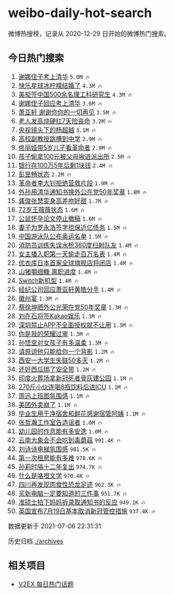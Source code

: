 # weibo-daily-hot-search

微博热搜榜，记录从 2020-12-29 日开始的微博热门搜索。

## 今日热门搜索

<!-- BEGIN -->

1. [谢娜侄子考上清华](https://s.weibo.com/weibo?q=%23%E8%B0%A2%E5%A8%9C%E4%BE%84%E5%AD%90%E8%80%83%E4%B8%8A%E6%B8%85%E5%8D%8E%23&Refer=top) `5.0M 🔥`
1. [快乐星球冰柠檬结婚了](https://s.weibo.com/weibo?q=%23%E5%BF%AB%E4%B9%90%E6%98%9F%E7%90%83%E5%86%B0%E6%9F%A0%E6%AA%AC%E7%BB%93%E5%A9%9A%E4%BA%86%23&Refer=top) `4.3M 🔥`
1. [美拒签中国500余名理工科研究生](https://s.weibo.com/weibo?q=%23%E7%BE%8E%E6%8B%92%E7%AD%BE%E4%B8%AD%E5%9B%BD500%E4%BD%99%E5%90%8D%E7%90%86%E5%B7%A5%E7%A7%91%E7%A0%94%E7%A9%B6%E7%94%9F%23&Refer=top) `4.3M 🔥`
1. [谢娜侄子回应考上清华](https://s.weibo.com/weibo?q=%23%E8%B0%A2%E5%A8%9C%E4%BE%84%E5%AD%90%E5%9B%9E%E5%BA%94%E8%80%83%E4%B8%8A%E6%B8%85%E5%8D%8E%23&Refer=top) `3.6M 🔥`
1. [萧亚轩 谢谢你你的一切再见](https://s.weibo.com/weibo?q=%E8%90%A7%E4%BA%9A%E8%BD%A9%20%E8%B0%A2%E8%B0%A2%E4%BD%A0%E4%BD%A0%E7%9A%84%E4%B8%80%E5%88%87%E5%86%8D%E8%A7%81&Refer=top) `3.5M 🔥`
1. [老人发高烧硬扛7天险丧命](https://s.weibo.com/weibo?q=%23%E8%80%81%E4%BA%BA%E5%8F%91%E9%AB%98%E7%83%A7%E7%A1%AC%E6%89%9B7%E5%A4%A9%E9%99%A9%E4%B8%A7%E5%91%BD%23&Refer=top) `3.2M 🔥`
1. [央视镜头下的杨超越](https://s.weibo.com/weibo?q=%23%E5%A4%AE%E8%A7%86%E9%95%9C%E5%A4%B4%E4%B8%8B%E7%9A%84%E6%9D%A8%E8%B6%85%E8%B6%8A%23&Refer=top) `3.1M 🔥`
1. [高校副教授跳槽到中学](https://s.weibo.com/weibo?q=%23%E9%AB%98%E6%A0%A1%E5%89%AF%E6%95%99%E6%8E%88%E8%B7%B3%E6%A7%BD%E5%88%B0%E4%B8%AD%E5%AD%A6%23&Refer=top) `2.9M 🔥`
1. [佟丽娅带5岁儿子看革命者](https://s.weibo.com/weibo?q=%23%E4%BD%9F%E4%B8%BD%E5%A8%85%E5%B8%A65%E5%B2%81%E5%84%BF%E5%AD%90%E7%9C%8B%E9%9D%A9%E5%91%BD%E8%80%85%23&Refer=top) `2.9M 🔥`
1. [孩子偷拿100元被父母揪进派出所](https://s.weibo.com/weibo?q=%23%E5%AD%A9%E5%AD%90%E5%81%B7%E6%8B%BF100%E5%85%83%E8%A2%AB%E7%88%B6%E6%AF%8D%E6%8F%AA%E8%BF%9B%E6%B4%BE%E5%87%BA%E6%89%80%23&Refer=top) `2.5M 🔥`
1. [银行存100万5年后剩1块钱](https://s.weibo.com/weibo?q=%23%E9%93%B6%E8%A1%8C%E5%AD%98100%E4%B8%875%E5%B9%B4%E5%90%8E%E5%89%A91%E5%9D%97%E9%92%B1%23&Refer=top) `2.4M 🔥`
1. [彭昱畅状态](https://s.weibo.com/weibo?q=%23%E5%BD%AD%E6%98%B1%E7%95%85%E7%8A%B6%E6%80%81%23&Refer=top) `2.2M 🔥`
1. [革命者李大钊拒绝营救片段](https://s.weibo.com/weibo?q=%23%E9%9D%A9%E5%91%BD%E8%80%85%E6%9D%8E%E5%A4%A7%E9%92%8A%E6%8B%92%E7%BB%9D%E8%90%A5%E6%95%91%E7%89%87%E6%AE%B5%23&Refer=top) `1.9M 🔥`
1. [外孙用清华通知书换外公在党50年奖章](https://s.weibo.com/weibo?q=%23%E5%A4%96%E5%AD%99%E7%94%A8%E6%B8%85%E5%8D%8E%E9%80%9A%E7%9F%A5%E4%B9%A6%E6%8D%A2%E5%A4%96%E5%85%AC%E5%9C%A8%E5%85%9A50%E5%B9%B4%E5%A5%96%E7%AB%A0%23&Refer=top) `1.8M 🔥`
1. [龚俊张慧雯身高差吻好甜](https://s.weibo.com/weibo?q=%23%E9%BE%9A%E4%BF%8A%E5%BC%A0%E6%85%A7%E9%9B%AF%E8%BA%AB%E9%AB%98%E5%B7%AE%E5%90%BB%E5%A5%BD%E7%94%9C%23&Refer=top) `1.7M 🔥`
1. [72岁王薇薇状态](https://s.weibo.com/weibo?q=%2372%E5%B2%81%E7%8E%8B%E8%96%87%E8%96%87%E7%8A%B6%E6%80%81%23&Refer=top) `1.6M 🔥`
1. [公鼠怀孕论文停止撤稿](https://s.weibo.com/weibo?q=%23%E5%85%AC%E9%BC%A0%E6%80%80%E5%AD%95%E8%AE%BA%E6%96%87%E5%81%9C%E6%AD%A2%E6%92%A4%E7%A8%BF%23&Refer=top) `1.6M 🔥`
1. [妻子为罗永浩签字担保近亿债务](https://s.weibo.com/weibo?q=%23%E5%A6%BB%E5%AD%90%E4%B8%BA%E7%BD%97%E6%B0%B8%E6%B5%A9%E7%AD%BE%E5%AD%97%E6%8B%85%E4%BF%9D%E8%BF%91%E4%BA%BF%E5%80%BA%E5%8A%A1%23&Refer=top) `1.5M 🔥`
1. [中国游泳队公布奥运名单](https://s.weibo.com/weibo?q=%23%E4%B8%AD%E5%9B%BD%E6%B8%B8%E6%B3%B3%E9%98%9F%E5%85%AC%E5%B8%83%E5%A5%A5%E8%BF%90%E5%90%8D%E5%8D%95%23&Refer=top) `1.5M 🔥`
1. [消防员训练失误水枪360度扫射队友](https://s.weibo.com/weibo?q=%23%E6%B6%88%E9%98%B2%E5%91%98%E8%AE%AD%E7%BB%83%E5%A4%B1%E8%AF%AF%E6%B0%B4%E6%9E%AA360%E5%BA%A6%E6%89%AB%E5%B0%84%E9%98%9F%E5%8F%8B%23&Refer=top) `1.4M 🔥`
1. [女主播入职第一天偷走百万名表](https://s.weibo.com/weibo?q=%23%E5%A5%B3%E4%B8%BB%E6%92%AD%E5%85%A5%E8%81%8C%E7%AC%AC%E4%B8%80%E5%A4%A9%E5%81%B7%E8%B5%B0%E7%99%BE%E4%B8%87%E5%90%8D%E8%A1%A8%23&Refer=top) `1.4M 🔥`
1. [优衣库日本首家全球旗舰店将闭店](https://s.weibo.com/weibo?q=%23%E4%BC%98%E8%A1%A3%E5%BA%93%E6%97%A5%E6%9C%AC%E9%A6%96%E5%AE%B6%E5%85%A8%E7%90%83%E6%97%97%E8%88%B0%E5%BA%97%E5%B0%86%E9%97%AD%E5%BA%97%23&Refer=top) `1.4M 🔥`
1. [山猪嚼细糠 离职进度](https://s.weibo.com/weibo?q=%E5%B1%B1%E7%8C%AA%E5%9A%BC%E7%BB%86%E7%B3%A0%20%E7%A6%BB%E8%81%8C%E8%BF%9B%E5%BA%A6&Refer=top) `1.4M 🔥`
1. [Switch新机型](https://s.weibo.com/weibo?q=%23Switch%E6%96%B0%E6%9C%BA%E5%9E%8B%23&Refer=top) `1.4M 🔥`
1. [经纪公司回应萧亚轩黄皓分手](https://s.weibo.com/weibo?q=%23%E7%BB%8F%E7%BA%AA%E5%85%AC%E5%8F%B8%E5%9B%9E%E5%BA%94%E8%90%A7%E4%BA%9A%E8%BD%A9%E9%BB%84%E7%9A%93%E5%88%86%E6%89%8B%23&Refer=top) `1.4M 🔥`
1. [徽州宴](https://s.weibo.com/weibo?q=%E5%BE%BD%E5%B7%9E%E5%AE%B4&Refer=top) `1.3M 🔥`
1. [蔡徐坤晒外公光荣在党50年奖章](https://s.weibo.com/weibo?q=%23%E8%94%A1%E5%BE%90%E5%9D%A4%E6%99%92%E5%A4%96%E5%85%AC%E5%85%89%E8%8D%A3%E5%9C%A8%E5%85%9A50%E5%B9%B4%E5%A5%96%E7%AB%A0%23&Refer=top) `1.3M 🔥`
1. [刘在石将签Kakao娱乐](https://s.weibo.com/weibo?q=%23%E5%88%98%E5%9C%A8%E7%9F%B3%E5%B0%86%E7%AD%BEKakao%E5%A8%B1%E4%B9%90%23&Refer=top) `1.3M 🔥`
1. [深圳禁止APP不全面授权就不让用](https://s.weibo.com/weibo?q=%23%E6%B7%B1%E5%9C%B3%E7%A6%81%E6%AD%A2APP%E4%B8%8D%E5%85%A8%E9%9D%A2%E6%8E%88%E6%9D%83%E5%B0%B1%E4%B8%8D%E8%AE%A9%E7%94%A8%23&Refer=top) `1.3M 🔥`
1. [你是我的荣耀过审](https://s.weibo.com/weibo?q=%23%E4%BD%A0%E6%98%AF%E6%88%91%E7%9A%84%E8%8D%A3%E8%80%80%E8%BF%87%E5%AE%A1%23&Refer=top) `1.3M 🔥`
1. [孙悟空对女孩子有多温柔](https://s.weibo.com/weibo?q=%23%E5%AD%99%E6%82%9F%E7%A9%BA%E5%AF%B9%E5%A5%B3%E5%AD%A9%E5%AD%90%E6%9C%89%E5%A4%9A%E6%B8%A9%E6%9F%94%23&Refer=top) `1.3M 🔥`
1. [请原谅他只能给你一个背影](https://s.weibo.com/weibo?q=%23%E8%AF%B7%E5%8E%9F%E8%B0%85%E4%BB%96%E5%8F%AA%E8%83%BD%E7%BB%99%E4%BD%A0%E4%B8%80%E4%B8%AA%E8%83%8C%E5%BD%B1%23&Refer=top) `1.2M 🔥`
1. [西安一大学生失联50多天](https://s.weibo.com/weibo?q=%23%E8%A5%BF%E5%AE%89%E4%B8%80%E5%A4%A7%E5%AD%A6%E7%94%9F%E5%A4%B1%E8%81%9450%E5%A4%9A%E5%A4%A9%23&Refer=top) `1.2M 🔥`
1. [还好西瓜绑了安全带](https://s.weibo.com/weibo?q=%23%E8%BF%98%E5%A5%BD%E8%A5%BF%E7%93%9C%E7%BB%91%E4%BA%86%E5%AE%89%E5%85%A8%E5%B8%A6%23&Refer=top) `1.2M 🔥`
1. [印度火葬场拿新冠死者骨灰建公园](https://s.weibo.com/weibo?q=%23%E5%8D%B0%E5%BA%A6%E7%81%AB%E8%91%AC%E5%9C%BA%E6%8B%BF%E6%96%B0%E5%86%A0%E6%AD%BB%E8%80%85%E9%AA%A8%E7%81%B0%E5%BB%BA%E5%85%AC%E5%9B%AD%23&Refer=top) `1.1M 🔥`
1. [270斤小伙连喝8瓶饮料后进ICU](https://s.weibo.com/weibo?q=%23270%E6%96%A4%E5%B0%8F%E4%BC%99%E8%BF%9E%E5%96%9D8%E7%93%B6%E9%A5%AE%E6%96%99%E5%90%8E%E8%BF%9BICU%23&Refer=top) `1.1M 🔥`
1. [周迅上班图氛围感](https://s.weibo.com/weibo?q=%23%E5%91%A8%E8%BF%85%E4%B8%8A%E7%8F%AD%E5%9B%BE%E6%B0%9B%E5%9B%B4%E6%84%9F%23&Refer=top) `1.1M 🔥`
1. [美团外卖崩了](https://s.weibo.com/weibo?q=%E7%BE%8E%E5%9B%A2%E5%A4%96%E5%8D%96%E5%B4%A9%E4%BA%86&Refer=top) `1.1M 🔥`
1. [毕业生用干净宿舍和鲜花感谢宿管阿姨](https://s.weibo.com/weibo?q=%23%E6%AF%95%E4%B8%9A%E7%94%9F%E7%94%A8%E5%B9%B2%E5%87%80%E5%AE%BF%E8%88%8D%E5%92%8C%E9%B2%9C%E8%8A%B1%E6%84%9F%E8%B0%A2%E5%AE%BF%E7%AE%A1%E9%98%BF%E5%A7%A8%23&Refer=top) `1.1M 🔥`
1. [张哲瀚工作室告造谣者](https://s.weibo.com/weibo?q=%23%E5%BC%A0%E5%93%B2%E7%80%9A%E5%B7%A5%E4%BD%9C%E5%AE%A4%E5%91%8A%E9%80%A0%E8%B0%A3%E8%80%85%23&Refer=top) `1.0M 🔥`
1. [幼儿园的作息能有多安逸](https://s.weibo.com/weibo?q=%23%E5%B9%BC%E5%84%BF%E5%9B%AD%E7%9A%84%E4%BD%9C%E6%81%AF%E8%83%BD%E6%9C%89%E5%A4%9A%E5%AE%89%E9%80%B8%23&Refer=top) `1.0M 🔥`
1. [云南大象会不会吃到毒蘑菇](https://s.weibo.com/weibo?q=%23%E4%BA%91%E5%8D%97%E5%A4%A7%E8%B1%A1%E4%BC%9A%E4%B8%8D%E4%BC%9A%E5%90%83%E5%88%B0%E6%AF%92%E8%98%91%E8%8F%87%23&Refer=top) `991.4K 🔥`
1. [刘诗诗电梯氛围感](https://s.weibo.com/weibo?q=%23%E5%88%98%E8%AF%97%E8%AF%97%E7%94%B5%E6%A2%AF%E6%B0%9B%E5%9B%B4%E6%84%9F%23&Refer=top) `981.5K 🔥`
1. [第一次租房能有多难](https://s.weibo.com/weibo?q=%23%E7%AC%AC%E4%B8%80%E6%AC%A1%E7%A7%9F%E6%88%BF%E8%83%BD%E6%9C%89%E5%A4%9A%E9%9A%BE%23&Refer=top) `978.6K 🔥`
1. [孙莉时隔十二年复出](https://s.weibo.com/weibo?q=%23%E5%AD%99%E8%8E%89%E6%97%B6%E9%9A%94%E5%8D%81%E4%BA%8C%E5%B9%B4%E5%A4%8D%E5%87%BA%23&Refer=top) `974.7K 🔥`
1. [什么是咯噔文学](https://s.weibo.com/weibo?q=%23%E4%BB%80%E4%B9%88%E6%98%AF%E5%92%AF%E5%99%94%E6%96%87%E5%AD%A6%23&Refer=top) `970.4K 🔥`
1. [四川再发现肉食性恐龙足迹](https://s.weibo.com/weibo?q=%23%E5%9B%9B%E5%B7%9D%E5%86%8D%E5%8F%91%E7%8E%B0%E8%82%89%E9%A3%9F%E6%80%A7%E6%81%90%E9%BE%99%E8%B6%B3%E8%BF%B9%23&Refer=top) `962.3K 🔥`
1. [买新电脑一定要知道的三件事](https://s.weibo.com/weibo?q=%23%E4%B9%B0%E6%96%B0%E7%94%B5%E8%84%91%E4%B8%80%E5%AE%9A%E8%A6%81%E7%9F%A5%E9%81%93%E7%9A%84%E4%B8%89%E4%BB%B6%E4%BA%8B%23&Refer=top) `951.7K 🔥`
1. [准硕士拍下妈妈拆录取通知书的反应](https://s.weibo.com/weibo?q=%23%E5%87%86%E7%A1%95%E5%A3%AB%E6%8B%8D%E4%B8%8B%E5%A6%88%E5%A6%88%E6%8B%86%E5%BD%95%E5%8F%96%E9%80%9A%E7%9F%A5%E4%B9%A6%E7%9A%84%E5%8F%8D%E5%BA%94%23&Refer=top) `949.1K 🔥`
1. [英国宣布7月19日基本取消新冠管控措施](https://s.weibo.com/weibo?q=%23%E8%8B%B1%E5%9B%BD%E5%AE%A3%E5%B8%837%E6%9C%8819%E6%97%A5%E5%9F%BA%E6%9C%AC%E5%8F%96%E6%B6%88%E6%96%B0%E5%86%A0%E7%AE%A1%E6%8E%A7%E6%8E%AA%E6%96%BD%23&Refer=top) `937.4K 🔥`

数据更新于 2021-07-06 22:31:31

<!-- END -->

历史归档 [./archives](./archives)

## 相关项目

- [V2EX 每日热门话题](https://github.com/boojack/v2ex-daily-hot-topic)

